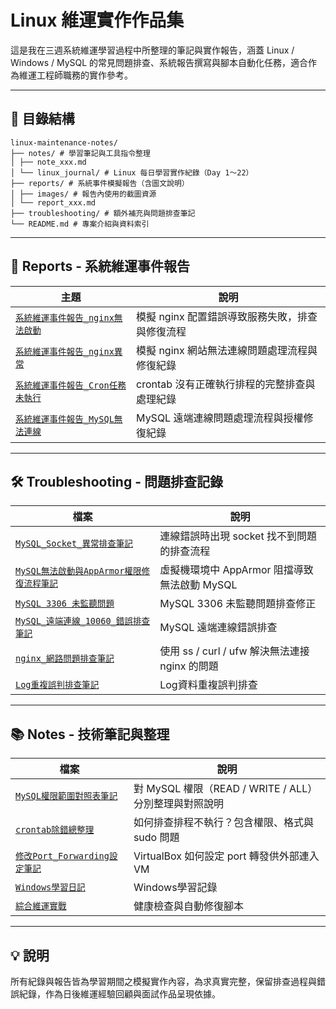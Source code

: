 # Linux 維運實作作品集

這是我在三週系統維運學習過程中所整理的筆記與實作報告，涵蓋 Linux / Windows / MySQL 的常見問題排查、系統報告撰寫與腳本自動化任務，適合作為維運工程師職務的實作參考。

---

## 📁 目錄結構

```
linux-maintenance-notes/
├── notes/ # 學習筆記與工具指令整理
│ ├── note_xxx.md
│ └── linux_journal/ # Linux 每日學習實作紀錄（Day 1～22）
├── reports/ # 系統事件模擬報告（含圖文說明）
│ ├── images/ # 報告內使用的截圖資源
│ └── report_xxx.md
├── troubleshooting/ # 額外補充與問題排查筆記
└── README.md # 專案介紹與資料索引
```

---

## 📝 Reports - 系統維運事件報告

| 主題 | 說明 |
|------|------|
| [`系統維運事件報告_nginx無法啟動`](linux-maintenance-notes/reports/report_nginx_failed_to_start.md) | 模擬 nginx 配置錯誤導致服務失敗，排查與修復流程 |
| [`系統維運事件報告_nginx異常`](linux-maintenance-notes/reports/report_nginx_unstable_issue.md) | 模擬 nginx 網站無法連線問題處理流程與修復紀錄 |
| [`系統維運事件報告_Cron任務未執行`](linux-maintenance-notes/reports/report_cron_missed.md) | crontab 沒有正確執行排程的完整排查與處理紀錄 |
| [`系統維運事件報告_MySQL無法連線`](linux-maintenance-notes/reports/report_mysql_connection_failed.md) | MySQL 遠端連線問題處理流程與授權修復紀錄 |

---

## 🛠 Troubleshooting - 問題排查記錄

| 檔案 | 說明 |
|------|------|
| [`MySQL_Socket_異常排查筆記`](linux-maintenance-notes/troubeshooting/troubleshoot_mysql_socket_error.md) | 連線錯誤時出現 socket 找不到問題的排查流程 |
| [`MySQL無法啟動與AppArmor權限修復流程筆記`](linux-maintenance-notes/troubleshooting/troubleshoot_mysql_apparmor.md) | 虛擬機環境中 AppArmor 阻擋導致無法啟動 MySQL |
| [`MySQL 3306 未監聽問題`](linux-maintenance-notes/troubleshooting/troubleshoot_mysql_3306_bind.md) | MySQL 3306 未監聽問題排查修正 |
| [`MySQL_遠端連線_10060_錯誤排查筆記`](linux-maintenance-notes/troubleshooting/troubleshoot_mysql_remote_10060.md) | MySQL 遠端連線錯誤排查 |
| [`nginx_網路問題排查筆記`](linux-maintenance-notes/troubleshooting/troubleshoot_nginx_network.md) | 使用 ss / curl / ufw 解決無法連接 nginx 的問題 |
| [`Log重複誤判排查筆記`](linux-maintenance-notes/troubleshooting/troubleshoot_log_duplicate.md) | Log資料重複誤判排查

---

## 📚 Notes - 技術筆記與整理

| 檔案 | 說明 |
|------|------|
| [`MySQL權限範圍對照表筆記`](linux-maintenance-notes/notes/note_mysql_grant_reference.md) | 對 MySQL 權限（READ / WRITE / ALL）分別整理與對照說明 |
| [`crontab除錯總整理`](linux-maintenance-notes/notes/note_crontab_debug_summary.md) | 如何排查排程不執行？包含權限、格式與 sudo 問題 |
| [`修改Port_Forwarding設定筆記`](notes/note_port_forwarding.md) | VirtualBox 如何設定 port 轉發供外部連入 VM |
| [`Windows學習日記`](linux-maintenance-notes/notes/note_windows_learning_journal.md) | Windows學習記錄
| [`綜合維運實戰`](linux-maintenance-notes/notes/note_healthcheck_script.md) | 健康檢查與自動修復腳本 |

---

## 💡 說明

所有紀錄與報告皆為學習期間之模擬實作內容，為求真實完整，保留排查過程與錯誤紀錄，作為日後維運經驗回顧與面試作品呈現依據。
